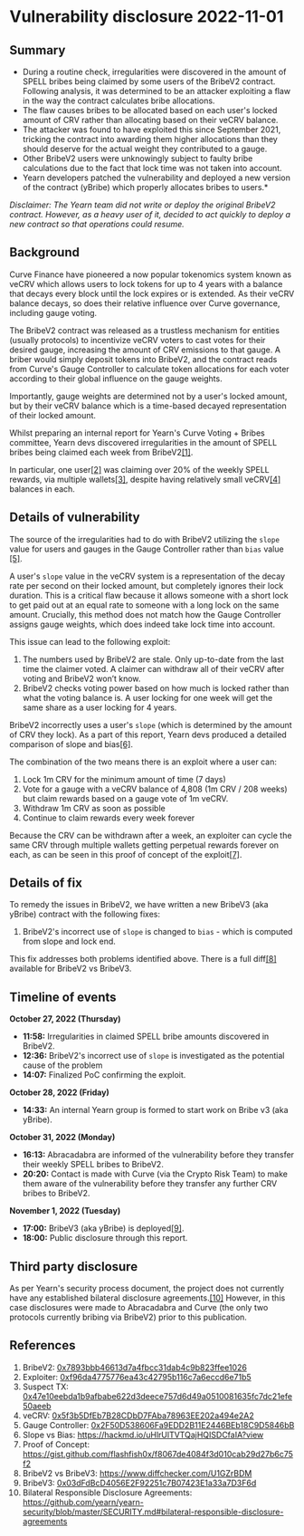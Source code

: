 # Vulnerability disclosure 2022-11-01

## Summary


- During a routine check, irregularities were discovered in the amount of SPELL bribes being claimed by some users of the BribeV2 contract. Following analysis, it was determined to be an attacker exploiting a flaw in the way the contract calculates bribe allocations.
- The flaw causes bribes to be allocated based on each user's locked amount of CRV rather than allocating based on their veCRV balance. 
- The attacker was found to have exploited this since September 2021, tricking the contract into awarding them higher allocations than they should deserve for the actual weight they contributed to a gauge.
- Other BribeV2 users were unknowingly subject to faulty bribe calculations due to the fact that lock time was not taken into account.
- Yearn developers patched the vulnerability and deployed a new version of the contract (yBribe) which properly allocates bribes to users.*

*Disclaimer: The Yearn team did not write or deploy the original BribeV2 contract. However, as a heavy user of it, decided to act quickly to deploy a new contract so that operations could resume.*

## Background

Curve Finance have pioneered a now popular tokenomics system known as veCRV which allows users to lock tokens for up to 4 years with a balance that decays every block until the lock expires or is extended. As their veCRV balance decays, so does their relative influence over Curve governance, including gauge voting.

The BribeV2 contract was released as a trustless mechanism for entities (usually protocols) to incentivize veCRV voters to cast votes for their desired gauge, increasing the amount of CRV emissions to that gauge. A briber would simply deposit tokens into BribeV2, and the contract reads from Curve's Gauge Controller to calculate token allocations for each voter according to their global influence on the gauge weights. 

Importantly, gauge weights are determined not by a user's locked amount, but by their veCRV balance which is a time-based decayed representation of their locked amount.

Whilst preparing an internal report for Yearn's Curve Voting + Bribes committee, Yearn devs discovered irregularities in the amount of SPELL bribes being claimed each week from BribeV2[[1]](#References).

In particular, one user[[2]](#References) was claiming over 20% of the weekly SPELL rewards, via multiple wallets[[3]](#References), despite having relatively small veCRV[[4]](#References) balances in each.

## Details of vulnerability

The source of the irregularities had to do with BribeV2 utilizing the `slope` value for users and gauges in the Gauge Controller rather than `bias` value [[5]](#References).

A user's `slope` value in the veCRV system is a representation of the decay rate per second on their locked amount, but completely ignores their lock duration. This is a critical flaw because it allows someone with a short lock to get paid out at an equal rate to someone with a long lock on the same amount. Crucially, this method does not match how the Gauge Controller assigns gauge weights, which does indeed take lock time into account.

This issue can lead to the following exploit:

1. The numbers used by BribeV2 are stale. Only up-to-date from the last time the claimer voted. A claimer can withdraw all of their veCRV after voting and BribeV2 won’t know.
2. BribeV2 checks voting power based on how much is locked rather than what the voting balance is. A user locking for one week will get the same share as a user locking for 4 years.

BribeV2 incorrectly uses a user's `slope` (which is determined by the amount of CRV they lock). As a part of this report, Yearn devs produced a detailed comparison of slope and bias[[6]](#References).

The combination of the two means there is an exploit where a user can:

1. Lock 1m CRV for the minimum amount of time (7 days)
2. Vote for a gauge with a veCRV balance of 4,808 (1m CRV / 208 weeks) but claim rewards based on a gauge vote of 1m veCRV.
3. Withdraw 1m CRV as soon as possible
4. Continue to claim rewards every week forever

Because the CRV can be withdrawn after a week, an exploiter can cycle the same CRV through multiple wallets getting perpetual rewards forever on each, as can be seen in this proof of concept of the exploit[[7]](#References).


## Details of fix

To remedy the issues in BribeV2, we have written a new BribeV3 (aka yBribe) contract with the following fixes:

1. BribeV2's incorrect use of `slope` is changed to `bias` - which is computed from slope and lock end.

This fix addresses both problems identified above. There is a full diff[[8]](#References) available for BribeV2 vs BribeV3.

## Timeline of events

**October 27, 2022 (Thursday)**
- **11:58:** Irregularities in claimed SPELL bribe amounts discovered in BribeV2.
- **12:36:** BribeV2's incorrect use of `slope` is investigated as the potential cause of the problem
- **14:07:** Finalized PoC confirming the exploit.

**October 28, 2022 (Friday)**
- **14:33:** An internal Yearn group is formed to start work on Bribe v3 (aka yBribe).

**October 31, 2022 (Monday)**
- **16:13:** Abracadabra are informed of the vulnerability before they transfer their weekly SPELL bribes to BribeV2.
- **20:20:** Contact is made with Curve (via the Crypto Risk Team) to make them aware of the vulnerability before they transfer any further CRV bribes to BribeV2.

**November 1, 2022 (Tuesday)**
- **17:00:** BribeV3 (aka yBribe) is deployed[[9]](#References).
- **18:00:** Public disclosure through this report.

## Third party disclosure

As per Yearn's security process document, the project does not currently have any established bilateral disclosure agreements.[[10]](#References) However, in this case disclosures were made to Abracadabra and Curve (the only two protocols currently bribing via BribeV2) prior to this publication.

## References

1. BribeV2: [0x7893bbb46613d7a4fbcc31dab4c9b823ffee1026](https://etherscan.io/address/0x7893bbb46613d7a4fbcc31dab4c9b823ffee1026)
2. Exploiter: [0xf96da4775776ea43c42795b116c7a6eccd6e71b5](https://etherscan.io/address/0xf96da4775776ea43c42795b116c7a6eccd6e71b5)
3. Suspect TX: [0x47e10eebda1b9afbabe622d3deece757d6d49a0510081635fc7dc21efe50aeeb](https://etherscan.io/tx/0x47e10eebda1b9afbabe622d3deece757d6d49a0510081635fc7dc21efe50aeeb)
4. veCRV: [0x5f3b5DfEb7B28CDbD7FAba78963EE202a494e2A2](https://etherscan.io/address/0x5f3b5DfEb7B28CDbD7FAba78963EE202a494e2A2)
5. Gauge Controller: [0x2F50D538606Fa9EDD2B11E2446BEb18C9D5846bB](https://etherscan.io/address/0x2F50D538606Fa9EDD2B11E2446BEb18C9D5846bB)
6. Slope vs Bias: https://hackmd.io/uHlrUlTVTQajHQISDCfaIA?view
7. Proof of Concept: https://gist.github.com/flashfish0x/f8067de4084f3d010cab29d27b6c75f2
8. BribeV2 vs BribeV3: https://www.diffchecker.com/U1GZrBDM
9. BribeV3: [0x03dFdBcD4056E2F92251c7B07423E1a33a7D3F6d](https://etherscan.io/address/0x03dFdBcD4056E2F92251c7B07423E1a33a7D3F6d)
10. Bilateral Responsible Disclosure Agreements: https://github.com/yearn/yearn-security/blob/master/SECURITY.md#bilateral-responsible-disclosure-agreements
